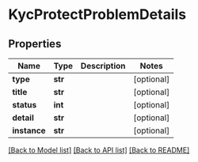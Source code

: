 # KycProtectProblemDetails

## Properties
Name | Type | Description | Notes
------------ | ------------- | ------------- | -------------
**type** | **str** |  | [optional] 
**title** | **str** |  | [optional] 
**status** | **int** |  | [optional] 
**detail** | **str** |  | [optional] 
**instance** | **str** |  | [optional] 

[[Back to Model list]](../README.md#documentation-for-models) [[Back to API list]](../README.md#documentation-for-api-endpoints) [[Back to README]](../README.md)

